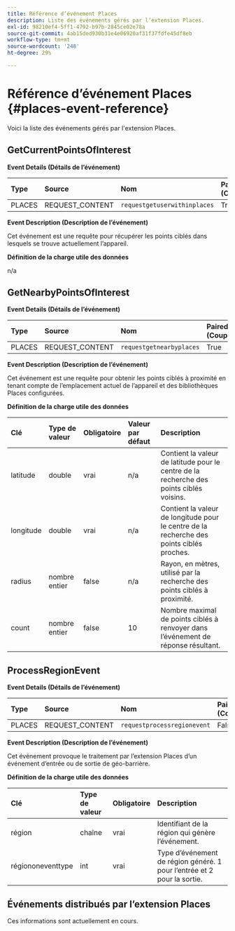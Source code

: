 ```yaml
---
title: Référence d’événement Places
description: Liste des événements gérés par l’extension Places.
exl-id: 98210ef4-5ff1-4792-b97b-2845ce02e78a
source-git-commit: 4ab15ded930b31e4e06920af31f37fdfe45df8eb
workflow-type: tm+mt
source-wordcount: '248'
ht-degree: 29%

---
```


# Référence d’événement Places {#places-event-reference}

Voici la liste des événements gérés par l&#39;extension Places.

## GetCurrentPointsOfInterest

**Event Details (Détails de l’événement)**

| Type | Source | Nom | Paired (Couplé) |
| :--- | :--- | :--- | :--- |
| PLACES | REQUEST_CONTENT | `requestgetuserwithinplaces` | True |

**Event Description (Description de l’événement)**

Cet événement est une requête pour récupérer les points ciblés dans lesquels se trouve actuellement l’appareil.

**Définition de la charge utile des données**

n/a

## GetNearbyPointsOfInterest

**Event Details (Détails de l’événement)**

| Type | Source | Nom | Paired (Couplé) |
| :--- | :--- | :--- | :--- |
| PLACES | REQUEST_CONTENT | `requestgetnearbyplaces` | True |

**Event Description (Description de l’événement)**

Cet événement est une requête pour obtenir les points ciblés à proximité en tenant compte de l’emplacement actuel de l’appareil et des bibliothèques Places configurées.

**Définition de la charge utile des données**

| Clé | Type de valeur | Obligatoire | Valeur par défaut | Description |
| :--- | :--- | :--- | :--- | :--- |
| latitude | double | vrai | n/a | Contient la valeur de latitude pour le centre de la recherche des points ciblés voisins. |
| longitude | double | vrai | n/a | Contient la valeur de longitude pour le centre de la recherche des points ciblés proches. |
| radius | nombre entier | false | n/a | Rayon, en mètres, utilisé par la recherche des points ciblés à proximité. |
| count | nombre entier | false | 10 | Nombre maximal de points ciblés à renvoyer dans l’événement de réponse résultant. |

## ProcessRegionEvent

**Event Details (Détails de l’événement)**

| Type | Source | Nom | Paired (Couplé) |
| :--- | :--- | :--- | :--- |
| PLACES | REQUEST_CONTENT | `requestprocessregionevent` | False |

**Event Description (Description de l’événement)**

Cet événement provoque le traitement par l’extension Places d’un événement d’entrée ou de sortie de géo-barrière.

**Définition de la charge utile des données**

| Clé | Type de valeur | Obligatoire | Description |
| :--- | :--- | :--- | :--- |
| région | chaîne | vrai | Identifiant de la région qui génère l’événement. |
| régiononeventtype | int | vrai | Type d’événement de région généré. 1 pour l’entrée et 2 pour la sortie. |

## Événements distribués par l’extension Places

Ces informations sont actuellement en cours.
